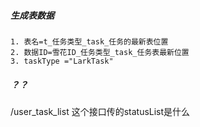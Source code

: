 ##### 生成表数据
    1. 表名=t_任务类型_task_任务的最新表位置
    2. 数据ID=雪花ID_任务类型_task_任务表最新位置
    3. taskType ="LarkTask"



##### ？？
/user_task_list 这个接口传的statusList是什么